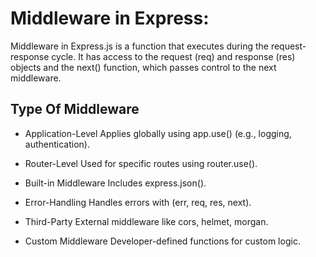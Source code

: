 # Middleware in Express:

Middleware in Express.js is a function that executes during the request-response cycle. It has access to the request (req) and response (res) objects and the next() function, which passes control to the next middleware.

## Type Of Middleware

- Application-Level	Applies globally using app.use() (e.g., logging, authentication).

- Router-Level	Used for specific routes using router.use().

- Built-in Middleware	Includes express.json().

- Error-Handling	Handles errors with (err, req, res, next).

- Third-Party	External middleware like cors, helmet, morgan.

- Custom Middleware	Developer-defined functions for custom logic.




<!--

- body-parser	Parse HTTP request body.

- compression	Compress HTTP responses.

- connect-rid	Generate unique request ID.

- cookie-parser	Parse cookie header and populate req.cookies. See also cookies.

- cookie-session	Establish cookie-based sessions.

- cors	Enable cross-origin resource sharing (CORS) with various options.

- errorhandler	Development error-handling/debugging.

- method-override	Override HTTP methods using header.

- morgan	HTTP request logger.

- multer	Handle multi-part form data.

- response-time	Record HTTP response time.

- serve-favicon	Serve a favicon.

- serve-index	Serve directory listing for a given path.

- serve-static	Serve static files.

- session	Establish server-based sessions (development only).

- timeout	Set a timeout perioHTTP request processing.

- vhost	Create virtual domains.
-->



